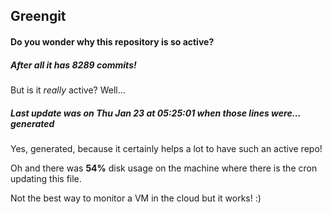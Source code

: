 ## Greengit

#### Do you wonder why this repository is so active?

##### After all it has 8289 commits!

But is it *really* active? Well...

##### Last update was on Thu Jan 23 at 05:25:01 when those lines were... generated

Yes, generated, because it certainly helps a lot to have such an active repo!

Oh and there was **54%** disk usage on the machine
where there is the cron updating this file.

Not the best way to monitor a VM in the cloud but it works! :)
